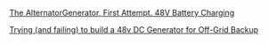[The AlternatorGenerator, First Attempt. 48V Battery Charging](https://youtu.be/CL8W5hipaLM)


[Trying (and failing) to build a 48v DC Generator for Off-Grid Backup](https://youtu.be/SMbqW6g2ea8)

